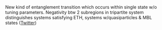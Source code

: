 
New kind of entanglement transition which occurs within single state w/o tuning parameters. Negativity btw 2 subregions in tripartite system distinguishes systems satisfying ETH, systems w/quasiparticles & MBL states ([Twitter](https://twitter.com/JoshuahHeath/status/1299447939295830016))
